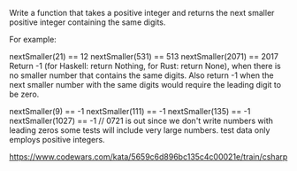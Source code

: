 Write a function that takes a positive integer and returns the next smaller positive integer containing the same digits.

For example:

nextSmaller(21) == 12
nextSmaller(531) == 513
nextSmaller(2071) == 2017
Return -1 (for Haskell: return Nothing, for Rust: return None), when there is no smaller number that contains the same digits. Also return -1 when the next smaller number with the same digits would require the leading digit to be zero.

nextSmaller(9) == -1
nextSmaller(111) == -1
nextSmaller(135) == -1
nextSmaller(1027) == -1 // 0721 is out since we don't write numbers with leading zeros
some tests will include very large numbers.
test data only employs positive integers.

https://www.codewars.com/kata/5659c6d896bc135c4c00021e/train/csharp